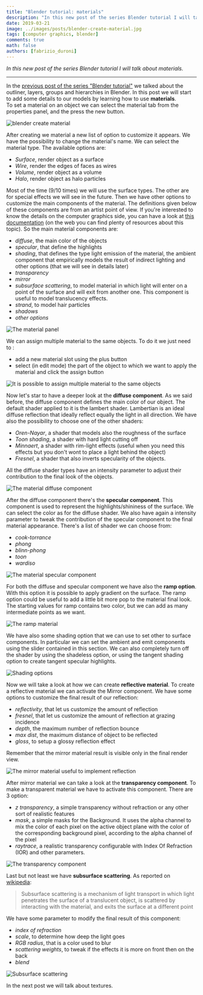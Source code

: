 ```yaml
---
title: "Blender tutorial: materials"
description: "In this new post of the series Blender tutorial I will talk about materials."
date: 2019-03-21
image: ../images/posts/blender-create-material.jpg
tags: [computer graphics, blender]
comments: true
math: false
authors: [fabrizio_duroni]
---
```


*In this new post of the series Blender tutorial I will talk about materials.*

---

In the [previous post of the series "Blender tutorial"](/2018/10/18/blender-tutorial-6-outliner-layers-groups-hierarchies-scenes/)
we talked about the outliner, layers, groups and hierarchies in Blender. In this post we will start to add some details
to our models by learning how to use **materials**.  
To set a material on an object we can select the material tab from the properties panel, and the press the new button.

![blender create material](../images/posts/blender-create-material.jpg)

After creating we material a new list of option to customize it appears. We have the possibility to change the
material's name. We can select the material type. The available options are:

* *Surface*, render object as a surface
* *Wire*, render the edges of faces as wires
* *Volume*, render object as a volume
* *Halo*, render object as halo particles

Most of the time (9/10 times) we will use the surface types. The other are for special effects we will see in the
future. Then we have other options to customize the main components of the material. The definitions given below of
these components are from an artist point of view. If you're interested to know the details on the computer graphics
side, you can have a look
at [this documentation](https://en.wikipedia.org/wiki/Computer_graphics_lighting "Lighting computer graphics")
(on the web you can find plenty of resources about this topic). So the main material components are:

* *diffuse*, the main color of the objects
* *specular*, that define the highlights
* *shading*, that defines the type light emission of the material, the ambient component that empirically models the
  result of indirect lighting and other options (that we will see in details later)
* *transparency*
* *mirror*
* *subsurface scattering*, to model material in which light will enter on a point of the surface and will exit from
  another one. This component is useful to model translucency effects.
* *strand*, to model hair particles
* *shadows*
* *other options*

![The material panel](../images/posts/blender-material-panel.jpg)

We can assign multiple material to the same objects. To do it we just need to :

* add a new material slot using the plus button
* select (in edit mode) the part of the object to which we want to apply the material and click the assign button

![It is possible to assign multiple material to the same objects](../images/posts/blender-multiple-material.jpg)

Now let's star to have a deeper look at the **diffuse component**. As we said before, the diffuse component defines the
main color of our object. The default shader applied to it is the lambert shader. Lambertian is an ideal diffuse
reflection that ideally reflect equally the light in all direction. We have also the possibility to choose one of the
other shaders:

* *Oren-Nayar*, a shader that models also the roughness of the surface
* *Toon shading*, a shader with hard light cutting off
* *Minnaert*, a shader with rim-light effects (useful when you need this effects but you don't wont to place a light
  behind the object)
* *Fresnel*, a shader that also inverts specularity of the objects.

All the diffuse shader types have an intensity parameter to adjust their contribution to the final look of the objects.

![The material diffuse component](../images/posts/blender-material-diffuse-component.jpg)

After the diffuse component there's the **specular component**. This component is used to represent the
highlights/shininess of the surface. We can select the color as for the diffuse shader. We also have again a intensity
parameter to tweak the contribution of the specular component to the final material appearance. There's a list of shader
we can choose from:

* *cook-torrance*
* *phong*
* *blinn-phong*
* *toon*
* *wardiso*

![The material specular component](../images/posts/blender-material-specular-component.jpg)

For both the diffuse and specular component we have also the **ramp option**. With this option it is possible to apply
gradient on the surface. The ramp option could be useful to add a little bit more pop to the material final look. The
starting values for ramp contains two color, but we can add as many intermediate points as we want.

![The ramp material](../images/posts/blender-ramp-material.jpg)

We have also some shading option that we can use to set other to surface components. In particular we can set the
ambient and emit components using the slider contained in this section. We can also completely turn off the shader by
using the shadeless option, or using the tangent shading option to create tangent specular highlights.

![Shading options](../images/posts/blender-shading-options.jpg)

Now we will take a look at how we can create **reflective material**. To create a reflective material we can activate
the Mirror component. We have some options to customize the final result of our reflection:

* *reflectivity*, that let us customize the amount of reflection
* *fresnel*, that let us customize the amount of reflection at grazing incidence
* *depth*, the maximum number of reflection bounce
* *max dist*, the maximum distance of object to be reflected
* *gloss*, to setup a glossy reflection effect

Remember that the mirror material result is visible only in the final render view.

![The mirror material useful to implement reflection](../images/posts/blender-reflection.jpg)

After mirror material we can take a look at the **transparency component**. To make a transparent material we have to
activate this component. There are 3 option:

* *z transparency*, a simple transparency without refraction or any other sort of realistic features
* *mask*, a simple masks for the Background. It uses the alpha channel to mix the color of each pixel on the active
  object plane with the color of the corresponding background pixel, according to the alpha channel of the pixel
* *raytrace*, a realistic transparency configurable with Index Of Refraction (IOR) and other parameters.

![The transparency component](../images/posts/blender-transparency.jpg)

Last but not least we have **subsurface scattering**. As reported
on [wikipedia](https://en.wikipedia.org/wiki/Subsurface_scattering "Subsurface scattering"):

> Subsurface scattering is a mechanism of light transport in which light penetrates the surface of a translucent object, is scattered by interacting with the material, and exits the surface at a different point

We have some parameter to modify the final result of this component:

* *index of refraction*
* *scale*, to determine how deep the light goes
* *RGB radius*, that is a color used to blur
* *scattering weights*, to tweak if the effects it is more on front then on the back
* *blend*

![Subsurface scattering](../images/posts/blender-subsurface-scattering.jpg)

In the next post we will talk about textures.
